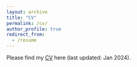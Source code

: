 ```yaml
---
layout: archive
title: "CV"
permalink: /cv/
author_profile: true
redirect_from:
  - /resume
---
```


Please find my [CV](https://nbviewer.org/github/LinChen-65/linchen/blob/86c1d181c431648681c741c67bdf0b9b5ad93c7d/files/Curriculum_Vitae_Lin_Chen.pdf) here (last updated: Jan 2024).
                    
